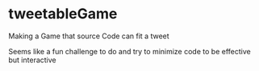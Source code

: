 # tweetableGame
Making a Game that source Code can fit a tweet

Seems like a fun challenge to do and try to minimize code to be effective but interactive
